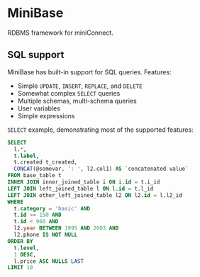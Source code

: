 # MiniBase

RDBMS framework for miniConnect.

## SQL support

MiniBase has built-in support for SQL queries. Features:

- Simple `UPDATE`, `INSERT`, `REPLACE`, and `DELETE`
- Somewhat complex `SELECT` queries
- Multiple schemas, multi-schema queries
- User variables
- Simple expressions

`SELECT` example, demonstrating most of the supported features:

```sql
SELECT
  l.*,
  t.label,
  t.created t_created,
  CONCAT(@somevar, ': ', l2.col1) AS `concatenated value`
FROM base_table t
INNER JOIN inner_joined_table i ON i.id = t.i_id
LEFT JOIN left_joined_table l ON l.id = t.l_id
LEFT JOIN other_left_joined_table l2 ON l2.id = l.l2_id
WHERE
  t.category = 'basic' AND
  t.id >= 150 AND
  t.id < 960 AND
  l2.year BETWEEN 1995 AND 2003 AND
  l2.phone IS NOT NULL
ORDER BY
  t.level,
  1 DESC,
  l.price ASC NULLS LAST
LIMIT 10
```
